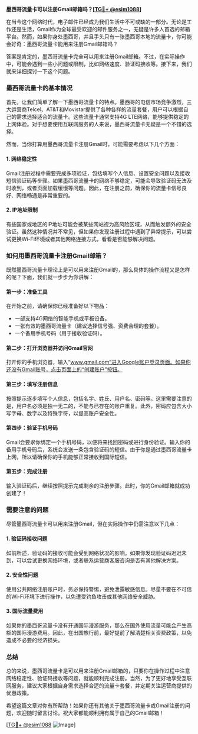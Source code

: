 **墨西哥流量卡可以注册Gmail邮箱吗？[[TG💪+ @esim1088](https://t.me/s/esim1088)]**

在当今这个网络时代，电子邮件已经成为我们生活中不可或缺的一部分。无论是工作还是生活，Gmail作为全球最受欢迎的邮件服务之一，无疑是许多人首选的邮箱平台。然而，如果你身处墨西哥，并且手头只有一张墨西哥本地的流量卡，你可能会好奇：墨西哥流量卡能用来注册Gmail邮箱吗？

答案是肯定的，墨西哥流量卡完全可以用来注册Gmail邮箱。不过，在实际操作中，可能会遇到一些小问题或限制，比如网络速度、验证码接收等。接下来，我们就来详细探讨一下这个问题。

### **墨西哥流量卡的基本情况**

首先，让我们简单了解一下墨西哥流量卡的特点。墨西哥的电信市场竞争激烈，三大运营商Telcel、AT&T和Movistar提供了各种各样的流量套餐，用户可以根据自己的需求选择适合的流量卡。这些流量卡通常支持4G LTE网络，能够提供稳定的上网体验。对于想要使用互联网服务的人来说，墨西哥流量卡无疑是一个不错的选择。

然而，当你打算用墨西哥流量卡注册Gmail时，可能需要考虑以下几个方面：

#### **1. 网络稳定性**
Gmail注册过程中需要完成多项验证，包括填写个人信息、设置安全问题以及接收短信验证码等步骤。如果墨西哥流量卡的网络不够稳定，可能会导致验证码无法及时收到，或者页面加载缓慢等问题。因此，在注册之前，确保你的流量卡信号良好、网络畅通是非常重要的。

#### **2. IP地址限制**
有些国家或地区的IP地址可能会被某些网站视为高风险区域，从而触发额外的安全验证。虽然这种情况并不常见，但如果你发现注册过程中遇到了异常提示，可以尝试更换Wi-Fi环境或者其他网络连接方式，看看是否能够解决问题。

### **如何用墨西哥流量卡注册Gmail邮箱？**

既然墨西哥流量卡理论上是可以用来注册Gmail的，那么具体的操作流程又是怎样的呢？下面，我们就一步步为你讲解：

#### **第一步：准备工具**
在开始之前，请确保你已经准备好以下物品：
- 一部支持4G网络的智能手机或平板设备。
- 一张有效的墨西哥流量卡（建议选择信号强、资费合理的套餐）。
- 一个备用手机号码（用于接收验证码）。

#### **第二步：打开浏览器并访问Gmail官网**
打开你的手机浏览器，输入“www.gmail.com”进入Google账户登录页面。如果你还没有Gmail账号，点击页面上的“创建账户”按钮。

#### **第三步：填写注册信息**
按照提示逐步填写个人信息，包括名字、姓氏、用户名、密码等。这里需要注意的是，用户名必须是独一无二的，不能与已存在的账户重复。此外，密码应包含大小写字母、数字以及特殊字符，以提高账户安全性。

#### **第四步：验证手机号码**
Gmail会要求你绑定一个手机号码，以便将来找回密码或进行身份验证。输入你的备用手机号码后，系统会发送一条包含验证码的短信。由于你是通过墨西哥流量卡上网，所以请确保你的手机能够正常接收到国际短信。

#### **第五步：完成注册**
输入验证码后，继续按照提示完成剩余的注册步骤。此时，你的Gmail邮箱就成功创建了！

### **需要注意的问题**

尽管墨西哥流量卡可以用来注册Gmail，但在实际操作中仍需注意以下几点：

#### **1. 验证码接收问题**
如前所述，验证码的接收可能会受到网络状况的影响。如果你发现验证码迟迟未到，可以尝试更换网络环境，或者联系运营商客服咨询是否有其他解决方案。

#### **2. 安全性问题**
使用公共网络注册账户时，务必保持警惕，避免泄露敏感信息。尽量不要在不可信的Wi-Fi环境下进行操作，以免遭受钓鱼攻击或其他网络安全威胁。

#### **3. 国际流量费用**
如果你的墨西哥流量卡没有开通国际漫游服务，那么在国外使用流量可能会产生高额的国际漫游费用。因此，在出国旅行前，最好提前了解清楚相关资费政策，以免造成不必要的经济损失。

### **总结**

总的来说，墨西哥流量卡是可以用来注册Gmail邮箱的，只要你在操作过程中注意网络稳定性、验证码接收等问题，就能顺利完成注册。当然，为了更好地享受互联网服务，建议大家根据自身需求选择合适的流量卡套餐，并定期关注运营商提供的优惠政策。

希望这篇文章对你有所帮助！如果你还有其他关于墨西哥流量卡或Gmail注册的问题，欢迎随时留言讨论。祝大家都能顺利拥有属于自己的Gmail邮箱！

[[TG💪+ @esim1088](https://t.me/s/esim1088) ![Image](https://i.postimg.cc/4NQfJmqS/Snipaste-2025-05-13-00-14-12.png)]